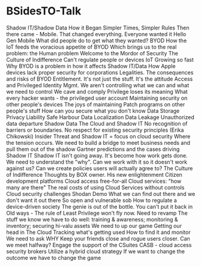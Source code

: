 # BSidesTO-Talk
Shadow IT/Shadow Data
How it Began
Simpler Times, Simpler Rules
Then there came - Mobile. That changed everything. Everyone wanted it
  Hello Gen Mobile
What did people do to get what they wanted? BYOD
How the IoT feeds the voracious appetite of BYOD
Which brings us to the real problem: the Human problem
    Welcome to the Mordor of Security
    The Culture of Indifference
    Can't regulate people or devices
    IoT Growing so fast
    Why BYOD is a problem in how it affects Shadow IT/Data
    How Apple devices lack proper security for corporations
    Legalities. The consequences and risks of BYOD
Entitlement. It's not just the stuff. It's the attitude
Access and Privileged Identity Mgmt. We aren't controlling what we can and what we need to control
    We cave and comply
    Privilege loses its meaning
    What every hacker wants - the privileged user account
Maintaining security on other people's devices
    The joys of maintaining Patch programs on other people's stuff
    How can you secure what you don't know
Data Storage
    Privacy
    Liability
    Safe Harbour
    Data Localization
    Data Leakage
    Unauthorized data departure
    Shadow Data
The Cloud and Shadow IT
    No recognition of barriers or boundaries. No respect for existing security principles
    (Erika Chikowski) Insider Threat and Shadow IT = focus on cloud security
    Where the tension occurs. We need to build a bridge to meet business needs and pull them out of the shadow
    Gartner predictions and the cases driving Shadow IT
    Shadow IT isn't going away. It's become how work gets done. 
    We need to understand the "why". Can we work with it so it doesn't work against us?
    Can we create policies users will actually agree to?
    The Culture of Indifference
    Thoughts by BOX owner. His new enlightenment
    Citizen development platforms
    Cloud access free-for-all
    Cloud services: "how many are there"
    The real costs of using Cloud Services without controls
    Cloud security challenges
Shodan Demo
    What we can find out there and we don't want it out there
    So open and vulnerable sob
How to regulate a device-driven society
    The genie is out of the bottle. You can't put it back in
    Old ways - The rule of Least Privilege won't fly now. Need to revamp
    The stuff we know we have to do well: training & awareness; monitoring & inventory; securing hi-valu assets
We need to up our game
    Getting our head in The Cloud
    Tracking what's getting used
    How to find it and monitor
We need to ask WHY
    Keep your friends close and rogue users closer. Can we meet halfway?
    Engage the support of the CSuites
    CASB - cloud access security brokers
    Utilize a hybrid cloud strategy
If we want to change the outcome we have to change the game

